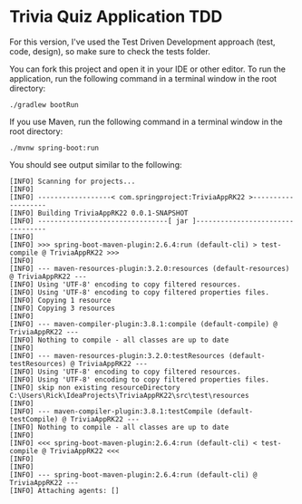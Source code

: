 # Trivia Quiz Application TDD
For this version, I've used the Test Driven Development approach (test, code, design), so make sure to check the tests folder.

You can fork this project and open it in your IDE or other editor. To run the application, run the following command in a terminal window in the root directory:
```
./gradlew bootRun
```
If you use Maven, run the following command in a terminal window in the root directory: 
```
./mvnw spring-boot:run
```
You should see output similar to the following:
```
[INFO] Scanning for projects...
[INFO]
[INFO] ------------------< com.springproject:TriviaAppRK22 >-------------------
[INFO] Building TriviaAppRK22 0.0.1-SNAPSHOT
[INFO] --------------------------------[ jar ]---------------------------------
[INFO]
[INFO] >>> spring-boot-maven-plugin:2.6.4:run (default-cli) > test-compile @ TriviaAppRK22 >>>
[INFO]
[INFO] --- maven-resources-plugin:3.2.0:resources (default-resources) @ TriviaAppRK22 ---
[INFO] Using 'UTF-8' encoding to copy filtered resources.
[INFO] Using 'UTF-8' encoding to copy filtered properties files.
[INFO] Copying 1 resource
[INFO] Copying 3 resources
[INFO]
[INFO] --- maven-compiler-plugin:3.8.1:compile (default-compile) @ TriviaAppRK22 ---
[INFO] Nothing to compile - all classes are up to date
[INFO]
[INFO] --- maven-resources-plugin:3.2.0:testResources (default-testResources) @ TriviaAppRK22 ---
[INFO] Using 'UTF-8' encoding to copy filtered resources.
[INFO] Using 'UTF-8' encoding to copy filtered properties files.
[INFO] skip non existing resourceDirectory C:\Users\Rick\IdeaProjects\TriviaAppRK22\src\test\resources
[INFO]
[INFO] --- maven-compiler-plugin:3.8.1:testCompile (default-testCompile) @ TriviaAppRK22 ---
[INFO] Nothing to compile - all classes are up to date
[INFO]
[INFO] <<< spring-boot-maven-plugin:2.6.4:run (default-cli) < test-compile @ TriviaAppRK22 <<<
[INFO]
[INFO]
[INFO] --- spring-boot-maven-plugin:2.6.4:run (default-cli) @ TriviaAppRK22 ---
[INFO] Attaching agents: []
```
